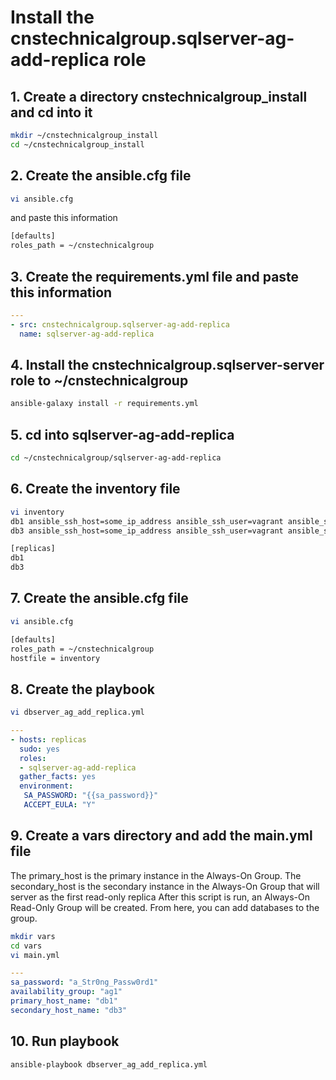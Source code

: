 # Install the cnstechnicalgroup.sqlserver-ag-add-replica role

## 1. Create a directory cnstechnicalgroup_install and cd into it

```bash
mkdir ~/cnstechnicalgroup_install
cd ~/cnstechnicalgroup_install
```

## 2. Create the ansible.cfg file

```bash
vi ansible.cfg 
```

and paste this information 

```bash
[defaults]
roles_path = ~/cnstechnicalgroup
```

## 3. Create the requirements.yml file and paste this information

```yaml
---
- src: cnstechnicalgroup.sqlserver-ag-add-replica
  name: sqlserver-ag-add-replica
```


## 4. Install the cnstechnicalgroup.sqlserver-server role to ~/cnstechnicalgroup

```bash
ansible-galaxy install -r requirements.yml
```

## 5. cd into sqlserver-ag-add-replica

```bash
cd ~/cnstechnicalgroup/sqlserver-ag-add-replica
```

## 6. Create the inventory file 

```bash
vi inventory
db1 ansible_ssh_host=some_ip_address ansible_ssh_user=vagrant ansible_ssh_private_key_file=~/.ssh/id_rsa
db3 ansible_ssh_host=some_ip_address ansible_ssh_user=vagrant ansible_ssh_private_key_file=~/.ssh/id_rsa

[replicas]
db1
db3


```

## 7. Create the ansible.cfg file

```bash
vi ansible.cfg 
```

```bash
[defaults]
roles_path = ~/cnstechnicalgroup
hostfile = inventory
```

## 8. Create the playbook

```bash
vi dbserver_ag_add_replica.yml
```

```yaml
---
- hosts: replicas
  sudo: yes
  roles: 
  - sqlserver-ag-add-replica
  gather_facts: yes
  environment:
   SA_PASSWORD: "{{sa_password}}"
   ACCEPT_EULA: "Y"

```

## 9. Create a vars directory and add the main.yml file

The primary_host is the primary instance in the Always-On Group.
The secondary_host is the secondary instance in the Always-On Group that will server as the first read-only replica
After this script is run, an Always-On Read-Only Group will be created. From here, you can add databases to the group. 

```bash
mkdir vars
cd vars
vi main.yml
```

```yaml
---
sa_password: "a_Str0ng_Passw0rd1"
availability_group: "ag1"
primary_host_name: "db1"
secondary_host_name: "db3"
```


## 10. Run playbook

```bash
ansible-playbook dbserver_ag_add_replica.yml
```


